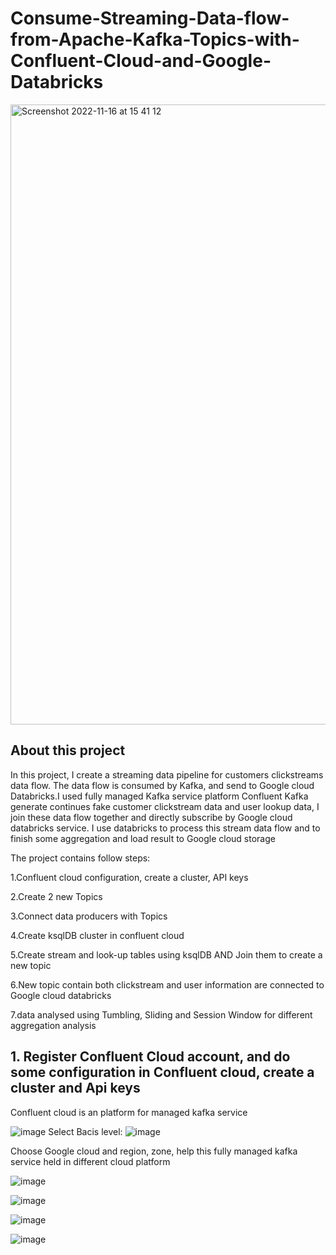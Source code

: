# Consume-Streaming-Data-flow-from-Apache-Kafka-Topics-with-Confluent-Cloud-and-Google-Databricks

<img width="992" alt="Screenshot 2022-11-16 at 15 41 12" src="https://user-images.githubusercontent.com/98153604/202210512-786619c1-2ad5-45aa-858e-adb41b8eac18.png">

## About this project

In this project, I create a streaming data pipeline for customers clickstreams data flow. The data flow is consumed by Kafka, and send to Google cloud Databricks.I used fully managed Kafka service platform Confluent Kafka generate continues fake customer clickstream data and user lookup data, I join these data flow together and directly subscribe by Google cloud databricks service. I use databricks to process this stream data flow and to finish some aggregation and load result to Google cloud storage

The project contains follow steps:

1.Confluent cloud configuration, create a cluster, API keys

2.Create 2 new Topics

3.Connect data producers with Topics

4.Create ksqlDB cluster in confluent cloud

5.Create stream and look-up tables using ksqlDB AND Join them to create a new topic

6.New topic contain both clickstream and user information are connected to Google cloud databricks

7.data analysed using Tumbling, Sliding and Session Window for different aggregation analysis

## 1. Register Confluent Cloud account, and do some configuration in Confluent cloud, create a cluster and Api keys

Confluent cloud is an platform for managed kafka service

![image](https://user-images.githubusercontent.com/98153604/202293662-65c6985e-7517-4f7c-911a-faafe9d702d4.png)
Select Bacis level:
![image](https://user-images.githubusercontent.com/98153604/202293722-524f47ae-a94b-4ff3-8f0c-f308637d4a17.png)

Choose Google cloud and region, zone, help this fully managed kafka service held in different cloud platform

![image](https://user-images.githubusercontent.com/98153604/202294170-383f9910-f02e-48c6-be6f-6a2a1ea5f5c5.png)

![image](https://user-images.githubusercontent.com/98153604/202294290-9e1cfa5c-ec46-4fcf-b208-bea6b051ba52.png)


![image](https://user-images.githubusercontent.com/98153604/202294359-d98c534c-9ee2-4135-80c0-c2ae39b10ec6.png)

![image](https://user-images.githubusercontent.com/98153604/202294393-85befe9f-7978-4a59-82ad-be5b18cb7bf5.png)





